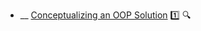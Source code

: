 * __ [Conceptualizing an OOP Solution](./oop/conceptualisingSolution) :one: <trigger for="pop:conceptualisingSolution-preview">:mag:</trigger>

<popover id="pop:conceptualisingSolution-preview" title=":mag: Conceptualizing an OOP Solution" placement="right">
  <div slot="content">
    <include src=".\preview.md" />
  </div>
</popover>
